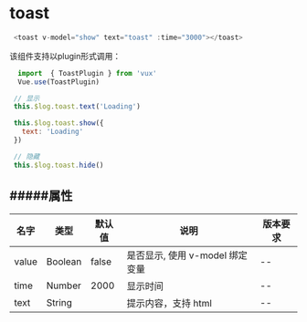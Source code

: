 # toast

 ``` javascript
  <toast v-model="show" text="toast" :time="3000"></toast>
 ```

该组件支持以plugin形式调用：

``` javascript
  import  { ToastPlugin } from 'vux'
  Vue.use(ToastPlugin)
 ```

 ``` javascript
  // 显示
  this.$log.toast.text('Loading')

  this.$log.toast.show({
    text: 'Loading'
  })

  // 隐藏
  this.$log.toast.hide()
 ```


#####属性
---
名字  | 类型    | 默认值 | 说明                            | 版本要求
------|---------|--------|-------------------------------|-----
value | Boolean | false  | 是否显示, 使用 v-model 绑定变量 | --
time  | Number  | 2000   | 显示时间                        | --
text  | String  |        | 提示内容，支持 html              | --

